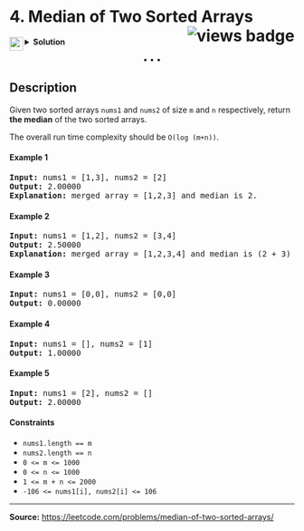 <h1>
4. Median of Two Sorted Arrays
<img src="https://tinyurl.com/uc26jkuj" align="right" alt="views badge">
</h1>

<details>
<summary>
    <img src="https://git.io/JDE5D" height="24" align="left" alt="swift">
    <b>Solution</b>
</summary>

<br/>

```swift
class Solution {
    func findMedianSortedArrays(_ nums1: [Int], _ nums2: [Int]) -> Double {
        
        let n1count = nums1.count
        let n2count = nums2.count
        
        var array = Array(repeating: 0, count: n1count + n2count)
        
        var i = n1count - 1, t = n2count - 1, c = n1count + n2count - 1
        
        while c >= 0 {
            if t < 0 || i >= 0 && nums1[i] > nums2[t] {
                array[c] = nums1[i]
                i = i - 1
            } else {
                array[c] = nums2[t]
                t = t - 1
            }
            c = c - 1
        }
        let x = array.count / 2
        return array.count % 2 == 0 ? Double(array[x-1] + array[x]) / 2 : Double(array[x])
    }
}
```

<p>
<a href="https://gist.github.com/asahiocean/5a9be64420276fa743455659ce530510">
<img src="https://git.io/JDNlC" alt="GitHub Gist" height="18" align="center">
</a>
<a href="https://leetcode.com/problems/median-of-two-sorted-arrays/discuss/1134918">
<img src="https://git.io/JDSVA" alt="LeetCode Discuss" height="28" align="right">
</a>
</p>
    
</details>

<p align="center">• • •</p>

## Description

Given two sorted arrays `nums1` and `nums2` of size `m` and `n` respectively, return **the median** of the two sorted arrays.

The overall run time complexity should be `O(log (m+n))`.

#### Example 1

<pre>
<b>Input:</b> nums1 = [1,3], nums2 = [2]
<b>Output:</b> 2.00000
<b>Explanation:</b> merged array = [1,2,3] and median is 2.
</pre>

#### Example 2

<pre>
<b>Input:</b> nums1 = [1,2], nums2 = [3,4]
<b>Output:</b> 2.50000
<b>Explanation:</b> merged array = [1,2,3,4] and median is (2 + 3) / 2 = 2.5.
</pre>

#### Example 3

<pre>
<b>Input:</b> nums1 = [0,0], nums2 = [0,0]
<b>Output:</b> 0.00000
</pre>

#### Example 4

<pre>
<b>Input:</b> nums1 = [], nums2 = [1]
<b>Output:</b> 1.00000
</pre>

#### Example 5

<pre>
<b>Input:</b> nums1 = [2], nums2 = []
<b>Output:</b> 2.00000
</pre>

#### Constraints

* ```nums1.length == m```
* ```nums2.length == n```
* ```0 <= m <= 1000```
* ```0 <= n <= 1000```
* ```1 <= m + n <= 2000```
* ```-106 <= nums1[i], nums2[i] <= 106```

---

**Source:** https://leetcode.com/problems/median-of-two-sorted-arrays/
